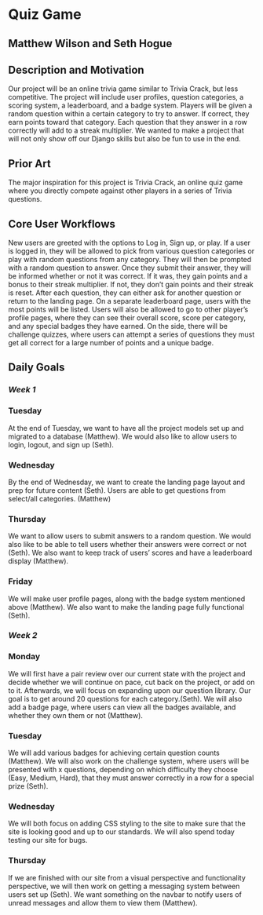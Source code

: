 # Quiz Game
## Matthew Wilson and Seth Hogue
## Description and Motivation
Our project will be an online trivia game similar to Trivia Crack, but less competitive. The project will include user profiles, question categories, a scoring system,
a leaderboard, and a badge system. Players will be given a random question within a certain category to try to answer. If correct, they earn points toward that
category. Each question that they answer in a row correctly will add to a streak multiplier. We wanted to make a project that will not only show off our Django skills but also be fun to use in the end. 
## Prior Art
The major inspiration for this project is Trivia Crack, an online quiz game where you directly compete against other players in a series of Trivia questions.
## Core User Workflows
New users are greeted with the options to Log in, Sign up, or play. If a user is logged in, they will be allowed to pick from various question categories or play with random questions from any category. They will then be prompted with a random question to answer. Once they submit their answer, they will be informed whether or not it was correct. If it was, they gain points and a bonus to their streak multiplier. If not, they don’t gain points and their streak is reset. After each question, they can either ask for another question or return to the landing page. On a separate leaderboard page, users with the most points will be listed. Users will also be allowed to go to other player’s profile pages, where they can see their overall score, score per category, and any special badges they have earned. On the side, there will be challenge quizzes, where users can attempt a series of questions they must get all correct for a large number of points and a unique badge.
## Daily Goals
### *Week 1*
### Tuesday
At the end of Tuesday, we want to have all the project models set up and migrated to a database (Matthew). We would also like to allow users to login, logout, and sign up (Seth).
### Wednesday
By the end of Wednesday, we want to create the landing page layout and prep for future content (Seth). Users are able to get questions from select/all categories. (Matthew)
### Thursday
We want to allow users to submit answers to a random question. We would also like to be able to tell users whether their answers were correct or not (Seth). We also want to keep track of users’ scores and have a leaderboard display (Matthew).
### Friday
We will make user profile pages, along with the badge system mentioned above (Matthew). We also want to make the landing page fully functional (Seth).
### *Week 2*
### Monday
We will first have a pair review over our current state with the project and decide whether we will continue on pace, cut back on the project, or add on to it. Afterwards, we will focus on expanding upon our question library. Our goal is to get around 20 questions for each category.(Seth). We will also add a badge page, where users can view all the badges available, and whether they own them or not (Matthew).
### Tuesday
We will add various badges for achieving certain question counts (Matthew). We will also work on the challenge system, where users will be presented with x questions, depending on which difficulty they choose (Easy, Medium, Hard),  that they must answer correctly in a row for a special prize (Seth).
### Wednesday
We will both focus on adding CSS styling to the site to make sure that the site is looking good and up to our standards. We will also spend today testing our site for bugs.

### Thursday
If we are finished with our site from a visual perspective and functionality perspective, we will then work on getting a messaging system between users set up (Seth). We want something on the navbar to notify users of unread messages and allow them to view them (Matthew).
